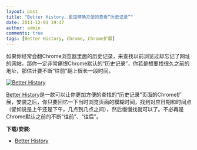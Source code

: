 ```yaml
---
layout: post
title: "Better History，更加精确方便的查看“历史记录”"
date: 2011-12-01 19:47
author: admin
comments: true
tags: [Better History, Chrome, Chrome扩展]
---
```

如果你经常会翻Chrome浏览器里面的历史记录，来查找以前浏览过却忘记了网址的网站，那你一定非常痛恨Chrome默认的“历史记录”，你若是想要找很久之前的地址，那估计要不断“往前”翻上很长一段时间。

<a href="http://img.chromi.org/2011/12/Better-History.png">![](http://img.chromi.org/2011/12/Better-History.png "Better History")</a>

<a href="https://chrome.google.com/webstore/detail/obciceimmggglbmelaidpjlmodcebijb" target="_blank">Better History</a>是一款可以让你更加方便的查找的“历史记录”页面的Chrome扩展，安装之后，你只要回忆一下当时浏览页面的模糊时间，找到对应日期和时间点（譬如说是上午还是下午，几点到几点之间），然后慢慢找就可以了。不必再是Chrome默认之前的不断“往前”、“往后”。

**下载/安装:**


*   <a href="https://chrome.google.com/webstore/detail/obciceimmggglbmelaidpjlmodcebijb" target="_blank">Better History</a>

